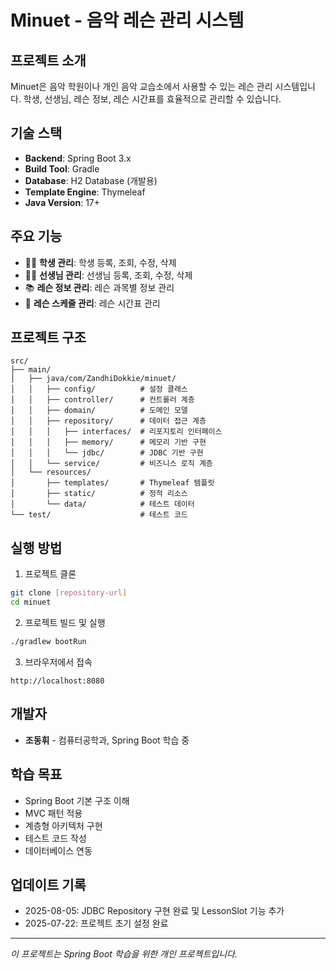 
# Minuet - 음악 레슨 관리 시스템

## 프로젝트 소개
Minuet은 음악 학원이나 개인 음악 교습소에서 사용할 수 있는 레슨 관리 시스템입니다.
학생, 선생님, 레슨 정보, 레슨 시간표를 효율적으로 관리할 수 있습니다.

## 기술 스택
- **Backend**: Spring Boot 3.x
- **Build Tool**: Gradle
- **Database**: H2 Database (개발용)
- **Template Engine**: Thymeleaf
- **Java Version**: 17+

## 주요 기능
- 👨‍🎓 **학생 관리**: 학생 등록, 조회, 수정, 삭제
- 👨‍🏫 **선생님 관리**: 선생님 등록, 조회, 수정, 삭제  
- 📚 **레슨 정보 관리**: 레슨 과목별 정보 관리
- 📅 **레슨 스케줄 관리**: 레슨 시간표 관리

## 프로젝트 구조
```
src/
├── main/
│   ├── java/com/ZandhiDokkie/minuet/
│   │   ├── config/          # 설정 클래스
│   │   ├── controller/      # 컨트롤러 계층
│   │   ├── domain/          # 도메인 모델
│   │   ├── repository/      # 데이터 접근 계층
│   │   │   ├── interfaces/  # 리포지토리 인터페이스
│   │   │   ├── memory/      # 메모리 기반 구현
│   │   │   └── jdbc/        # JDBC 기반 구현
│   │   └── service/         # 비즈니스 로직 계층
│   └── resources/
│       ├── templates/       # Thymeleaf 템플릿
│       ├── static/          # 정적 리소스
│       └── data/            # 테스트 데이터
└── test/                    # 테스트 코드
```

## 실행 방법
1. 프로젝트 클론
```bash
git clone [repository-url]
cd minuet
```

2. 프로젝트 빌드 및 실행
```bash
./gradlew bootRun
```

3. 브라우저에서 접속
```
http://localhost:8080
```

## 개발자
- **조동휘** - 컴퓨터공학과, Spring Boot 학습 중

## 학습 목표
- Spring Boot 기본 구조 이해
- MVC 패턴 적용
- 계층형 아키텍처 구현
- 테스트 코드 작성
- 데이터베이스 연동

## 업데이트 기록
- 2025-08-05: JDBC Repository 구현 완료 및 LessonSlot 기능 추가
- 2025-07-22: 프로젝트 초기 설정 완료

---
*이 프로젝트는 Spring Boot 학습을 위한 개인 프로젝트입니다.*
